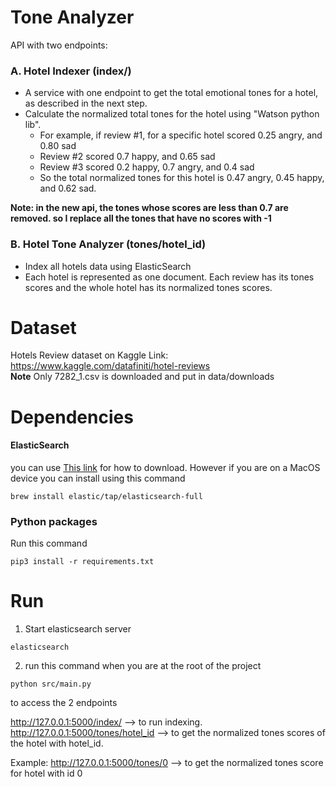 # Tone Analyzer

API with two endpoints:  

### A. Hotel Indexer (index/)
- A service with one endpoint to get the total emotional tones for a hotel, as described in the next step.
- Calculate the normalized total tones for the hotel using "Watson python lib​".
    - For example, if review #1, for a specific hotel scored 0.25 angry, and 0.80 sad
    - Review #2 scored 0.7 happy, and 0.65 sad
    - Review #3 scored 0.2 happy, 0.7 angry, and 0.4 sad
    - So the total normalized tones for this hotel is 0.47 angry, 0.45 happy, and 0.62
sad.

**Note: in the new api, the tones whose scores are less than 0.7 are removed. so I replace all the tones that have no scores with -1**

### B. Hotel Tone Analyzer (tones/hotel_id)
- Index all hotels data using ElasticSearch
- Each hotel is represented as one document. Each review has its tones scores and the whole
hotel has its normalized tones scores.

# Dataset
Hotels Review dataset on Kaggle
Link: https://www.kaggle.com/datafiniti/hotel-reviews  
**Note** Only 7282_1.csv is downloaded and put in data/downloads

# Dependencies
#### ElasticSearch
you can use [This link](https://www.elastic.co/guide/en/elasticsearch/reference/current/install-elasticsearch.html) for how to download. However if you are on a MacOS device you can install using this command
```console
brew install elastic/tap/elasticsearch-full
```

### Python packages
Run this command
```console
pip3 install -r requirements.txt
```

# Run
1. Start elasticsearch server
```console
elasticsearch
```
2. run this command when you are at the root of the project

```console
python src/main.py
```

to access the 2 endpoints

http://127.0.0.1:5000/index/ --> to run indexing.   
http://127.0.0.1:5000/tones/hotel_id --> to get the normalized tones scores of the hotel with hotel_id.   


Example:
http://127.0.0.1:5000/tones/0 --> to get the normalized tones score for hotel with id 0
